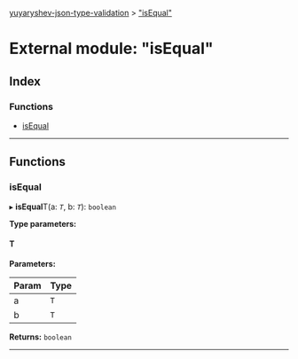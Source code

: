[yuyaryshev-json-type-validation](../README.md) > ["isEqual"](../modules/_isequal_.md)

# External module: "isEqual"

## Index

### Functions

* [isEqual](_isequal_.md#isequal)

---

## Functions

<a id="isequal"></a>

###  isEqual

▸ **isEqual**T(a: *`T`*, b: *`T`*): `boolean`

**Type parameters:**

#### T 
**Parameters:**

| Param | Type |
| ------ | ------ |
| a | `T` |
| b | `T` |

**Returns:** `boolean`

___

